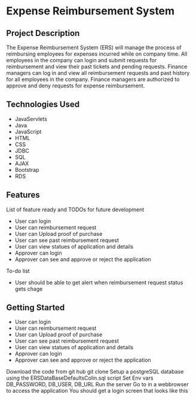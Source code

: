 <H1>Expense Reimbursement System</H1>



<h2>Project Description</h2>
The Expense Reimbursement System (ERS) will manage the process of reimbursing employees for expenses incurred while on company time. 
All employees in the company can login and submit requests for reimbursement and view their past tickets and pending requests. 
Finance managers can log in and view all reimbursement requests and past history for all employees in the company. 
Finance managers are authorized to approve and deny requests for expense reimbursement.


<h2>Technologies Used</h2>

<ul>
<li>JavaServlets</li>
<li>Java</li>
<li>JavaScript</li>
<li>HTML</li>
<li>CSS</li>
<li>JDBC</li>
<li>SQL</li>
<li>AJAX</li>
<li>Bootstrap</li>
<li>RDS</li>
</ul>

<h2>Features</h2>

<p>List of feature ready and TODOs for future development</p>

<ul>
<li>User can login</li>
<li>User can reimbursement request</li>
<li>User can Upload proof of purchase</li>
<li>User can see past reimbursement request</li>
<li>User can view  statues of application and details</li>
<li>Approver can login </li>
<li>Approver can see and approve or reject the application </li>
</ul>

<p>To-do list</p>

<ul>
<li>User should be able to get alert when reimbursement request status gets chage </li>
</ul>

<h2>Getting Started</h2>

<ul>
<li>User can login</li>
<li>User can reimbursement request</li>
<li>User can Upload proof of purchase</li>
<li>User can see past reimbursement request</li>
<li>User can view  statues of application and details</li>
<li>Approver can login </li>
<li>Approver can see and approve or reject the application </li>
</ul>

Download the code from git hub git clone 
Setup a postgreSQL database using the ERSDataBaseDefaultsColin.sql script
Set Env vars DB_PASSWORD, DB_USER, DB_URL
Run the server
Go to  in a webbrowser to access the application
You should get a login screen that looks like this

